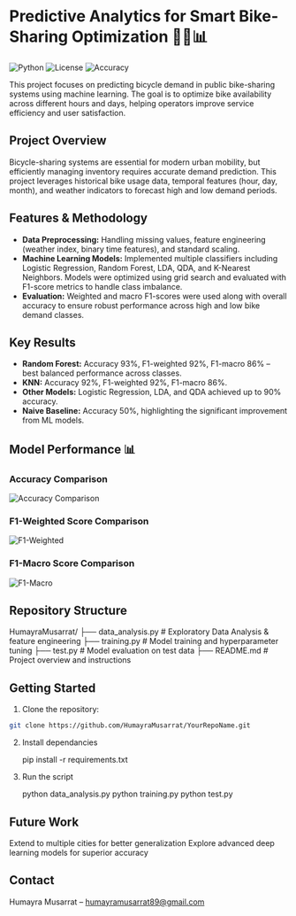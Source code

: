# Predictive Analytics for Smart Bike-Sharing Optimization 🚴‍♀️📊

![Python](https://img.shields.io/badge/Python-3.9+-blue) ![License](https://img.shields.io/badge/License-MIT-green) ![Accuracy](https://img.shields.io/badge/Top%20Model%20Accuracy-93%25-brightgreen)

This project focuses on predicting bicycle demand in public bike-sharing systems using machine learning. The goal is to optimize bike availability across different hours and days, helping operators improve service efficiency and user satisfaction.

## Project Overview

Bicycle-sharing systems are essential for modern urban mobility, but efficiently managing inventory requires accurate demand prediction. This project leverages historical bike usage data, temporal features (hour, day, month), and weather indicators to forecast high and low demand periods.

## Features & Methodology

- **Data Preprocessing:** Handling missing values, feature engineering (weather index, binary time features), and standard scaling.
- **Machine Learning Models:** Implemented multiple classifiers including Logistic Regression, Random Forest, LDA, QDA, and K-Nearest Neighbors. Models were optimized using grid search and evaluated with F1-score metrics to handle class imbalance.
- **Evaluation:** Weighted and macro F1-scores were used along with overall accuracy to ensure robust performance across high and low bike demand classes.

## Key Results

- **Random Forest:** Accuracy 93%, F1-weighted 92%, F1-macro 86% – best balanced performance across classes.  
- **KNN:** Accuracy 92%, F1-weighted 92%, F1-macro 86%.  
- **Other Models:** Logistic Regression, LDA, and QDA achieved up to 90% accuracy.  
- **Naive Baseline:** Accuracy 50%, highlighting the significant improvement from ML models.

## Model Performance 📊

### Accuracy Comparison
![Accuracy Comparison](images/model_accuracy.png)

### F1-Weighted Score Comparison
![F1-Weighted](images/f1_weighted.png)

### F1-Macro Score Comparison
![F1-Macro](images/f1_macro.png)


## Repository Structure
HumayraMusarrat/
├── data_analysis.py # Exploratory Data Analysis & feature engineering
├── training.py # Model training and hyperparameter tuning
├── test.py # Model evaluation on test data
├── README.md # Project overview and instructions

## Getting Started

1. Clone the repository:

```bash
git clone https://github.com/HumayraMusarrat/YourRepoName.git
```

2. Install dependancies

   pip install -r requirements.txt

3. Run the script

   python data_analysis.py
   python training.py
   python test.py

## Future Work
Extend to multiple cities for better generalization
Explore advanced deep learning models for superior accuracy

## Contact
Humayra Musarrat – humayramusarrat89@gmail.com

